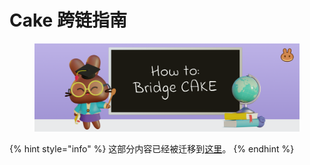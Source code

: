 # Cake 跨链指南

<figure><img src="../.gitbook/assets/image (3).png" alt=""><figcaption></figcaption></figure>

{% hint style="info" %}
这部分内容已经被迁移到[这里](../products/cake-kua-lian-1/evm-lian-yu-aptos-zhi-jian-kua-lian.md)。
{% endhint %}
